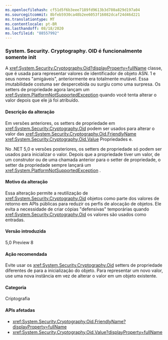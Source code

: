 ```yaml
---
ms.openlocfilehash: cf51d5f6b3eee7189fd9613b3d780a829d197a04
ms.sourcegitcommit: 8bfeb5930ca48b2ee6053f16082dcaf24d46d221
ms.translationtype: MT
ms.contentlocale: pt-BR
ms.lasthandoff: 08/18/2020
ms.locfileid: "88557992"
---
```

### <a name="systemsecuritycryptographyoid-is-functionally-init-only"></a>System. Security. Cryptography. OID é funcionalmente somente init

A <xref:System.Security.Cryptography.Oid?displayProperty=fullName> classe, que é usada para representar valores de identificador de objeto ASN. 1 e seus nomes "amigáveis", anteriormente era totalmente mutável. Essa imutabilidade costuma ser despercebida ou surgiu como uma surpresa. Os setters de propriedade agora lançam um <xref:System.PlatformNotSupportedException> quando você tenta alterar o valor depois que ele já foi atribuído.

#### <a name="change-description"></a>Descrição da alteração

Em versões anteriores, os setters de propriedade em <xref:System.Security.Cryptography.Oid> podem ser usados para alterar o valor das <xref:System.Security.Cryptography.Oid.FriendlyName> <xref:System.Security.Cryptography.Oid.Value> Propriedades e.

No .NET 5,0 e versões posteriores, os setters de propriedade só podem ser usados para inicializar o valor. Depois que a propriedade tiver um valor, de um construtor ou de uma chamada anterior para o setter de propriedade, o setter da propriedade sempre lançará um <xref:System.PlatformNotSupportedException> .

#### <a name="reason-for-change"></a>Motivo da alteração

Essa alteração permite a reutilização de <xref:System.Security.Cryptography.Oid> objetos como parte dos valores de retorno em APIs públicas para reduzir os perfis de alocação de objetos. Ele evita a necessidade de criar cópias "defensivas" temporárias quando <xref:System.Security.Cryptography.Oid> os valores são usados como entradas.

#### <a name="version-introduced"></a>Versão introduzida

5,0 Preview 8

#### <a name="recommended-action"></a>Ação recomendada

Evite usar os <xref:System.Security.Cryptography.Oid> setters de propriedade diferentes de para a inicialização do objeto. Para representar um novo valor, use uma nova instância em vez de alterar o valor em um objeto existente.

#### <a name="category"></a>Categoria

Criptografia

#### <a name="affected-apis"></a>APIs afetadas

- <xref:System.Security.Cryptography.Oid.FriendlyName?displayProperty=fullName>
- <xref:System.Security.Cryptography.Oid.Value?displayProperty=fullName>

<!--

#### Affected APIs

- `P:System.Security.Cryptography.Oid.FriendlyName`
- `P:System.Security.Cryptography.Oid.Value`

-->
